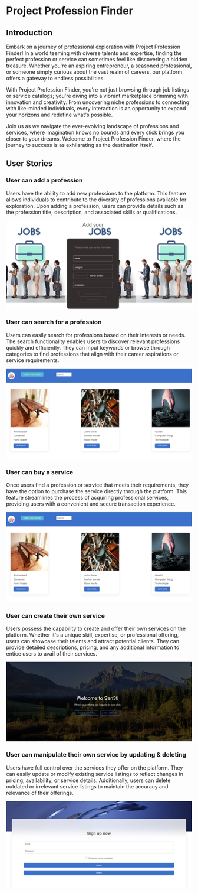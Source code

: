 # Project Profession Finder

## Introduction

Embark on a journey of professional exploration with Project Profession Finder! In a world teeming with diverse talents and expertise, finding the perfect profession or service can sometimes feel like discovering a hidden treasure. Whether you're an aspiring entrepreneur, a seasoned professional, or someone simply curious about the vast realm of careers, our platform offers a gateway to endless possibilities.

With Project Profession Finder, you're not just browsing through job listings or service catalogs; you're diving into a vibrant marketplace brimming with innovation and creativity. From uncovering niche professions to connecting with like-minded individuals, every interaction is an opportunity to expand your horizons and redefine what's possible.

Join us as we navigate the ever-evolving landscape of professions and services, where imagination knows no bounds and every click brings you closer to your dreams. Welcome to Project Profession Finder, where the journey to success is as exhilarating as the destination itself.

## User Stories

### User can add a profession

Users have the ability to add new professions to the platform. This feature allows individuals to contribute to the diversity of professions available for exploration. Upon adding a profession, users can provide details such as the profession title, description, and associated skills or qualifications.

![Add Profession](/img/dd.webp)

### User can search for a profession

Users can easily search for professions based on their interests or needs. The search functionality enables users to discover relevant professions quickly and efficiently. They can input keywords or browse through categories to find professions that align with their career aspirations or service requirements.

![Search Profession](/img/yy.webp)

### User can buy a service

Once users find a profession or service that meets their requirements, they have the option to purchase the service directly through the platform. This feature streamlines the process of acquiring professional services, providing users with a convenient and secure transaction experience.

![Buy Service](/img/yy.webp)

### User can create their own service

Users possess the capability to create and offer their own services on the platform. Whether it's a unique skill, expertise, or professional offering, users can showcase their talents and attract potential clients. They can provide detailed descriptions, pricing, and any additional information to entice users to avail of their services.

![Create Service](/img/rr.webp)

### User can manipulate their own service by updating & deleting

Users have full control over the services they offer on the platform. They can easily update or modify existing service listings to reflect changes in pricing, availability, or service details. Additionally, users can delete outdated or irrelevant service listings to maintain the accuracy and relevance of their offerings.

![Update/Delete Service](/img/r.webp)
